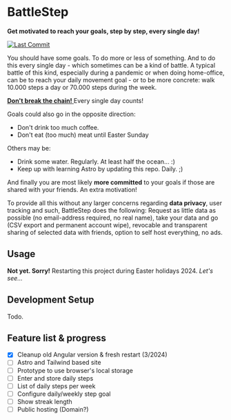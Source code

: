 # BattleStep

**Get motivated to reach your goals, step by step, every single day!**

[![Last Commit](https://img.shields.io/gitea/last-commit/ramdacxp/BattleStep)](https://github.com/ramdacxp/BattleStep)

You should have some goals. To do more or less of something. And to do this every single day - which sometimes can be a kind of battle. A typical battle of this kind, especially during a pandemic or when doing home-office, can be to reach your daily movement goal - or to be more concrete: walk 10.000 steps a day or 70.000 steps during the week.

[**Don't break the chain!** ](https://lifehacker.com/jerry-seinfelds-productivity-secret-281626)
Every single day counts!

Goals could also go in the opposite direction:

* Don't drink too much coffee.
* Don't eat (too much) meat until Easter Sunday

Others may be:

* Drink some water. Regularly. At least half the ocean... :)
* Keep up with learning Astro by updating this repo. Daily. ;)

And finally you are most likely **more committed** to your goals if those are shared with your friends. An extra motivation!

To provide all this without any larger concerns regarding **data privacy**, user tracking and such, BattleStep does the following: Request as little data as possible (no email-address required, no real name), take your data and go (CSV export and permanent account wipe), revocable and transparent sharing of selected data with friends, option to self host everything, no ads.

## Usage

**Not yet. Sorry!**
Restarting this project during Easter holidays 2024.
*Let's see...*

## Development Setup

Todo.

## Feature list & progress

* [x] Cleanup old Angular version & fresh restart (3/2024)
* [ ] Astro and Tailwind based site
* [ ] Prototype to use browser's local storage
* [ ] Enter and store daily steps
* [ ] List of daily steps per week
* [ ] Configure daily/weekly step goal
* [ ] Show streak length
* [ ] Public hosting (Domain?)

